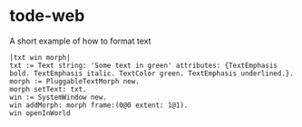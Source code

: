 tode-web
========

A short example of how to format text


```smalltalk
|txt win morph|
txt := Text string: 'Some text in green' attributes: {TextEmphasis bold. TextEmphasis italic. TextColor green. TextEmphasis underlined.}.
morph := PluggableTextMorph new.
morph setText: txt.
win := SystemWindow new.
win addMorph: morph frame:(0@0 extent: 1@1).
win openInWorld
```
